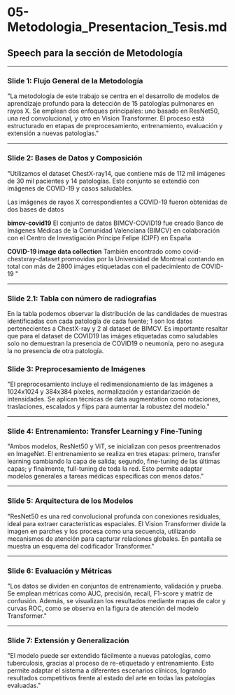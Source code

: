 # 05-Metodologia_Presentacion_Tesis.md

## Speech para la sección de Metodología

---

### Slide 1: Flujo General de la Metodología

"La metodología de este trabajo se centra en el desarrollo de modelos de aprendizaje profundo para la detección de 15 patologías pulmonares en rayos X. Se emplean dos enfoques principales: uno basado en ResNet50, una red convolucional, y otro en Vision Transformer. El proceso está estructurado en etapas de preprocesamiento, entrenamiento, evaluación y extensión a nuevas patologías."

---

### Slide 2: Bases de Datos y Composición

"Utilizamos el dataset ChestX-ray14, que contiene más de 112 mil imágenes de 30 mil pacientes y 14 patologías. Este conjunto se extendió con imágenes de COVID-19 y casos saludables.

Las imágenes de rayos X correspondientes a COVID-19 fueron obtenidas de dos bases de datos

**bimcv-covid19**
El conjunto de datos BIMCV-COVID19 fue creado Banco de Imágenes Médicas de la Comunidad Valenciana (BIMCV) en colaboración con el Centro de Investigación Príncipe Felipe (CIPF) en España


**COVID-19 image data collection**
También encontrado como covid-chestxray-dataset promovidas por la Universidad de Montreal contando en total con más de 2800 imáges etiquetadas con el padecimiento de COVID-19
"

---

### Slide 2.1: Tabla con número de radiografías

En la tabla podemos observar la distribución de las candidades de muestras identificadas con cada patología de cada fuente; 1 son los datos pertenecientes a ChestX-ray y 2 al dataset de BIMCV.
Es importante resaltar que para el dataset de COVID19 las imáges etiquetadas como saludables solo no demuestran la presencia de COVID19 o neumonía, pero no asegura la no presencia de otra patología.

### Slide 3: Preprocesamiento de Imágenes

"El preprocesamiento incluye el redimensionamiento de las imágenes a 1024x1024 y 384x384 píxeles, normalización y estandarización de intensidades. Se aplican técnicas de data augmentation como rotaciones, traslaciones, escalados y flips para aumentar la robustez del modelo."

---

### Slide 4: Entrenamiento: Transfer Learning y Fine-Tuning

"Ambos modelos, ResNet50 y ViT, se inicializan con pesos preentrenados en ImageNet. El entrenamiento se realiza en tres etapas: primero, transfer learning cambiando la capa de salida; segundo, fine-tuning de las últimas capas; y finalmente, full-tuning de toda la red. Esto permite adaptar modelos generales a tareas médicas específicas con menos datos."

---

### Slide 5: Arquitectura de los Modelos

"ResNet50 es una red convolucional profunda con conexiones residuales, ideal para extraer características espaciales. El Vision Transformer divide la imagen en parches y los procesa como una secuencia, utilizando mecanismos de atención para capturar relaciones globales. En pantalla se muestra un esquema del codificador Transformer."

---

### Slide 6: Evaluación y Métricas

"Los datos se dividen en conjuntos de entrenamiento, validación y prueba. Se emplean métricas como AUC, precisión, recall, F1-score y matriz de confusión. Además, se visualizan los resultados mediante mapas de calor y curvas ROC, como se observa en la figura de atención del modelo Transformer."

---

### Slide 7: Extensión y Generalización

"El modelo puede ser extendido fácilmente a nuevas patologías, como tuberculosis, gracias al proceso de re-etiquetado y entrenamiento. Esto permite adaptar el sistema a diferentes escenarios clínicos, logrando resultados competitivos frente al estado del arte en todas las patologías evaluadas."
